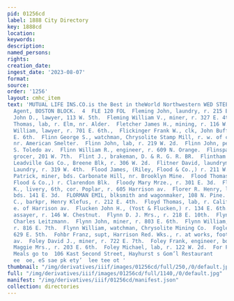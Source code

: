```yaml
---
pid: 01256cd
label: 1888 City Directory
key: 1888cd
location: 
keywords: 
description: 
named_persons: 
rights: 
creation_date: 
ingest_date: '2023-08-07'
format: 
source: 
order: '1256'
layout: cmhc_item
text: 'MUTUAL LIFE INS.CO.is the Best in theWorld Northwestern WED STEEL, Gen’''l
  Agent, BOSTON BLOCK.  4  FLE 120 FOL  Fleming John, laundry, r. 215 E. 3d.  Fleming
  John D., lawyer, 113 W. 5th.  Fleming William V., miner, r. 327 E. 4th.  Flendry
  Thomas, lab, r. Elm, nr. Alder.  Fletcher James H., mining, r. 116 W. 6th.  Fletcher
  William, lawyer, r. 701 E. 6th.,  Flickinger Frank W., clk, John Buffher, r. 331
  E. 6th.  Flinn George S., watchman, Chrysolite Stamp Mill, r. w. of city limits,
  nr. American Smelter.  Flinn John, lab, r. 219 W. 2d.  Flinn John, pedler, r, 114
  S. Toledo av.  Flinn William R., engineer, r. 609 N. Orange.  Flinspach Gottlob,
  grocer, 201 W. 7th.  Flint J., brakeman, D. & R. G. R. BR.  Flintham John W., supt,
  Leadville Gas Co., Breene Blk, r. 306 W. 2d.  Flitner David, laundryman, Vienna
  Laundry, r. 319 W. 4th.  Flood James, (Riley, Flood & Co.,) r. 211 W. &th.  Flood
  Patrick, miner, bds. Carbonate Hill, nr. Brooklyn Mine.  Flood Thomas B., (Riley,
  Flood & Co.,) r. Clarendon Blk.  Floody Mary Mrze., r. 301 E. 3d.  Florer George
  K., livery, 6th, cor. Poplar, r. 605 Harrison av.  Florer R. Henry, lab, Frank Bennett,
  bds. 141 E. 3d.  FLORMAN EMIL, blksmith and wagonmaker, 108 N. Pine.  Floyd Peter
  C., barkpr, Henry Klefus, r. 212 E. 4th.  Floyd Thomas, lab, r. California Gulch,
  e. of Harrison av.  Flucken John H., (Yost & Flucken,) r. 134 E. 6th.  Flugger Theodore,
  assayer, r. 146 W. Chestnut.  Flynn D. J. Mrs., r. 218 E. 10th.  Flynn John, blksmith,
  Charles Leitzmann.  Flynn John, miner, r. 803 E. 6th.  Flynn William, blksmith,
  r. 816 E. 7th.  Flynn William, watchman, Chrysolite Mining Co.  Fogle Abraham, r.
  629 E. 5th.  Fohbr Franz, supt, Harrison Red. Wks., r. at works, foot Har- rison
  av.  Foley David J., miner, r. 722 E. 7th.  Foley Frank, engineer, bds. 717 E. 5th.  Foley
  Maggie Mrs., r. 203 E. 6th.  Foley Michael, lab, r. 122 W. 2d.  For First Class
  Meals go to  106 Kast Second Street, Hayhurst s Gom’l Restaurant     4 4  Fe ae
  ee  oe, eS sae pk ety’  lee tee ot '
thumbnail: "/img/derivatives/iiif/images/01256cd/full/250,/0/default.jpg"
full: "/img/derivatives/iiif/images/01256cd/full/1140,/0/default.jpg"
manifest: "/img/derivatives/iiif/01256cd/manifest.json"
collection: directories
---
```

